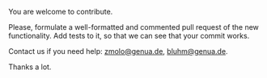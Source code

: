 You are welcome to contribute.

Please, formulate a well-formatted and commented pull request 
of the new functionality. Add tests to it, so that we can 
see that your commit works.

Contact us if you need help: zmolo@genua.de, bluhm@genua.de.

Thanks a lot.
